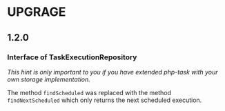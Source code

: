 # UPGRAGE

## 1.2.0

### Interface of TaskExecutionRepository

*This hint is only important to you if you have extended php-task with your own storage implementation.*

The method `findScheduled` was replaced with the method `findNextScheduled` which only returns the next scheduled 
execution.
